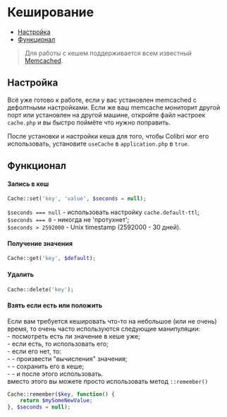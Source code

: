 Кеширование
===========

- [Настройка](#Настройка)
- [Функционал](#Функционал)

> Для работы с кешем поддерживается всем известный [Memcached](http://memcached.org/).


Настройка
---------

Всё уже готово к работе, если у вас установлен memcached c дефолтными настройками.
Если же ваш memcache мониторит другой порт или установлен на другой машине,
откройте файл настроек `cache.php` и вы быстро поймёте что нужно поправить.

После установки и настройки кеша для того, чтобы Colibri мог его использовать,
установите `useCache` в `application.php` в `true`.


Функционал
----------

#### Запись в кеш
```php
Cache::set('key', 'value', $seconds = null);
```
`$seconds === null`  - использовать настройку `cache.default-ttl`;  
`$seconds === 0`     - никогда не 'протухнет';  
`$seconds > 2592000` - Unix timestamp (2592000 - 30 дней).  

#### Получение значения
```php
Cache::get('key', $default);
```

#### Удалить
```php
Cache::delete('key');
```

#### Взять если есть или положить
Если вам требуется кешировать что-то на небольшое (или не очень) время,
то очень часто используются следующие манипуляции:  
\- посмотреть есть ли значение в кеше уже;  
\- если есть, то использовать его;  
\- если его нет, то:  
\- \- произвести "вычисления" значения;  
\- \- сохранить его в кеше;  
\- \- и после этого использовать.  
вместо этого вы можете просто использовать метод `::remember()`
```php
Cache::remember($key, function() {
	return $mySomeNewValue;
}, $seconds = null);
```

